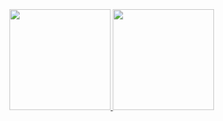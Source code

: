 <div>
  <a href="https://github.com/OtavioMaldaner">
  <img height="180em" src="https://github-readme-stats.vercel.app/api/top-langs/?username=OtavioMaldaner&layout=compact&langs_count=7&theme=dark"/>
  <img height="180em" src="https://github-readme-stats.vercel.app/api?OtavioMaldaner-aqui&show_icons=true&theme=dark&include_all_commits=true&count_private=true"/>
</div>

<!--
**OtavioMaldaner/OtavioMaldaner** is a ✨ _special_ ✨ repository because its `README.md` (this file) appears on your GitHub profile.

Here are some ideas to get you started:

- 🔭 I’m currently working on ...
- 🌱 I’m currently learning ...
- 👯 I’m looking to collaborate on ...
- 🤔 I’m looking for help with ...
- 💬 Ask me about ...
- 📫 How to reach me: ...
- 😄 Pronouns: ...
- ⚡ Fun fact: ...
-->
